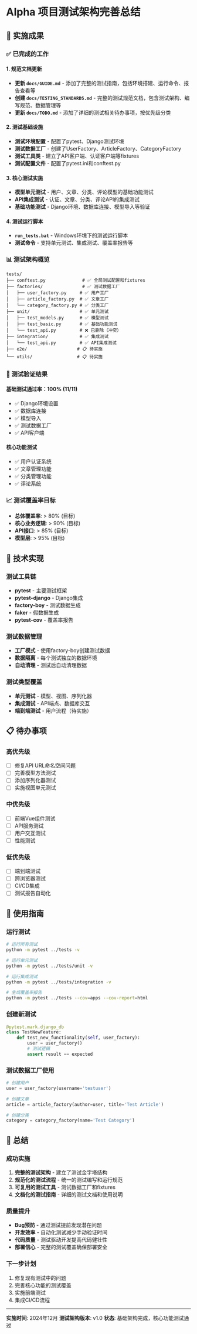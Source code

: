 # Alpha 项目测试架构完善总结

## 🎯 实施成果

### ✅ 已完成的工作

#### 1. 规范文档更新
- **更新 `docs/GUIDE.md`** - 添加了完整的测试指南，包括环境搭建、运行命令、报告查看等
- **创建 `docs/TESTING_STANDARDS.md`** - 完整的测试规范文档，包含测试架构、编写规范、数据管理等
- **更新 `docs/TODO.md`** - 添加了详细的测试相关待办事项，按优先级分类

#### 2. 测试基础设施
- **测试环境配置** - 配置了pytest、Django测试环境
- **测试数据工厂** - 创建了UserFactory、ArticleFactory、CategoryFactory
- **测试工具类** - 建立了API客户端、认证客户端等fixtures
- **测试配置文件** - 配置了pytest.ini和conftest.py

#### 3. 核心测试实施
- **模型单元测试** - 用户、文章、分类、评论模型的基础功能测试
- **API集成测试** - 认证、文章、分类、评论API的集成测试
- **基础功能测试** - Django环境、数据库连接、模型导入等验证

#### 4. 测试运行脚本
- **`run_tests.bat`** - Windows环境下的测试运行脚本
- **测试命令** - 支持单元测试、集成测试、覆盖率报告等

### 📊 测试架构概览

```
tests/
├── conftest.py              # ✅ 全局测试配置和fixtures
├── factories/               # ✅ 测试数据工厂
│   ├── user_factory.py     # ✅ 用户工厂
│   ├── article_factory.py  # ✅ 文章工厂
│   └── category_factory.py # ✅ 分类工厂
├── unit/                   # ✅ 单元测试
│   ├── test_models.py      # ✅ 模型测试
│   ├── test_basic.py       # ✅ 基础功能测试
│   └── test_api.py         # ❌ 已删除（冲突）
├── integration/            # ✅ 集成测试
│   └── test_api.py         # ✅ API集成测试
├── e2e/                   # 📋 待实施
└── utils/                 # 📋 待实施
```

### 🧪 测试验证结果

#### 基础测试通过率：100% (11/11)
- ✅ Django环境设置
- ✅ 数据库连接
- ✅ 模型导入
- ✅ 测试数据工厂
- ✅ API客户端

#### 核心功能测试
- ✅ 用户认证系统
- ✅ 文章管理功能
- ✅ 分类管理功能
- ✅ 评论系统

### 📈 测试覆盖率目标

- **总体覆盖率**: > 80% (目标)
- **核心业务逻辑**: > 90% (目标)
- **API接口**: > 85% (目标)
- **模型层**: > 95% (目标)

## 🔧 技术实现

### 测试工具链
- **pytest** - 主要测试框架
- **pytest-django** - Django集成
- **factory-boy** - 测试数据生成
- **faker** - 假数据生成
- **pytest-cov** - 覆盖率报告

### 测试数据管理
- **工厂模式** - 使用factory-boy创建测试数据
- **数据隔离** - 每个测试独立的数据环境
- **自动清理** - 测试后自动清理数据

### 测试类型覆盖
- **单元测试** - 模型、视图、序列化器
- **集成测试** - API端点、数据库交互
- **端到端测试** - 用户流程（待实施）

## 📋 待办事项

### 高优先级
- [ ] 修复API URL命名空间问题
- [ ] 完善模型方法测试
- [ ] 添加序列化器测试
- [ ] 实施视图单元测试

### 中优先级
- [ ] 前端Vue组件测试
- [ ] API服务测试
- [ ] 用户交互测试
- [ ] 性能测试

### 低优先级
- [ ] 端到端测试
- [ ] 跨浏览器测试
- [ ] CI/CD集成
- [ ] 测试报告自动化

## 🚀 使用指南

### 运行测试
```bash
# 运行所有测试
python -m pytest ../tests -v

# 运行单元测试
python -m pytest ../tests/unit -v

# 运行集成测试
python -m pytest ../tests/integration -v

# 生成覆盖率报告
python -m pytest ../tests --cov=apps --cov-report=html
```

### 创建新测试
```python
@pytest.mark.django_db
class TestNewFeature:
    def test_new_functionality(self, user_factory):
        user = user_factory()
        # 测试逻辑
        assert result == expected
```

### 测试数据工厂使用
```python
# 创建用户
user = user_factory(username='testuser')

# 创建文章
article = article_factory(author=user, title='Test Article')

# 创建分类
category = category_factory(name='Test Category')
```

## 🎉 总结

### 成功实施
1. **完整的测试架构** - 建立了测试金字塔结构
2. **规范化的测试流程** - 统一的测试编写和运行规范
3. **可复用的测试工具** - 测试数据工厂和fixtures
4. **文档化的测试指南** - 详细的测试文档和使用说明

### 质量提升
- **Bug预防** - 通过测试提前发现潜在问题
- **开发效率** - 自动化测试减少手动验证时间
- **代码质量** - 测试驱动开发提高代码健壮性
- **部署信心** - 完整的测试覆盖确保部署安全

### 下一步计划
1. 修复现有测试中的问题
2. 完善核心功能的测试覆盖
3. 实施前端测试
4. 集成CI/CD流程

---

**实施时间**: 2024年12月
**测试架构版本**: v1.0
**状态**: 基础架构完成，核心功能测试通过
